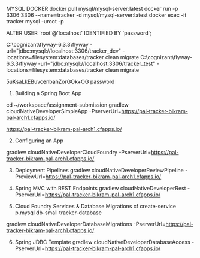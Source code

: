 MYSQL DOCKER
docker pull mysql/mysql-server:latest
docker run -p 3306:3306 --name=tracker -d mysql/mysql-server:latest
docker exec -it tracker mysql -uroot -p

ALTER USER 'root'@'localhost' IDENTIFIED BY 'password';

C:\cognizant\flyway-6.3.3\flyway -url="jdbc:mysql://localhost:3306/tracker_dev" -locations=filesystem:databases/tracker clean migrate
C:\cognizant\flyway-6.3.3\flyway -url="jdbc:mysql://localhost:3306/tracker_test" -locations=filesystem:databases/tracker clean migrate



5uKsaLkEBuvcenbahZorGOk+OG
password


1. Building a Spring Boot App

cd ~/workspace/assignment-submission 
gradlew cloudNativeDeveloperSimpleApp -PserverUrl=https://pal-tracker-bikram-pal-arch1.cfapps.io/

https://pal-tracker-bikram-pal-arch1.cfapps.io/


2. Configuring an App

gradlew cloudNativeDeveloperCloudFoundry -PserverUrl=https://pal-tracker-bikram-pal-arch1.cfapps.io/

3. Deployment Pipelines
gradlew cloudNativeDeveloperReviewPipeline -PreviewUrl=https://pal-tracker-bikram-pal-arch1.cfapps.io/

4. Spring MVC with REST Endpoints
gradlew cloudNativeDeveloperRest -PserverUrl=https://pal-tracker-bikram-pal-arch1.cfapps.io/

5. Cloud Foundry Services & Database Migrations
cf create-service p.mysql db-small tracker-database

gradlew cloudNativeDeveloperDatabaseMigrations -PserverUrl=https://pal-tracker-bikram-pal-arch1.cfapps.io/

6. Spring JDBC Template
gradlew cloudNativeDeveloperDatabaseAccess -PserverUrl=https://pal-tracker-bikram-pal-arch1.cfapps.io/
